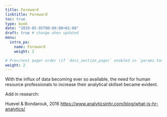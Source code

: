 ```yaml
---
title: Foreward
linktitle: Foreward
toc: true
type: book
date: "2019-05-05T00:00:00+01:00"
draft: true # change when updated
menu:
  intro_pa:
    name: Foreward
    weight: 2

# Prev/next pager order (if `docs_section_pager` enabled in `params.toml`)
weight: 2
---
```


With the influx of data becoming ever so available, the need for human resource professionals to increase their analytical skillset became evident. 

Add in research: 

Huevel & Bondarouk, 2016
https://www.analyticsinhr.com/blog/what-is-hr-analytics/